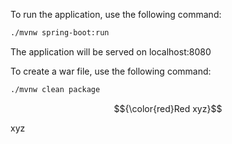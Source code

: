 To run the application, use the following command: 

```diff
./mvnw spring-boot:run
```

The application will be served on localhost:8080



To create a war file, use the following command:

```diff
./mvnw clean package
```

$${\color{red}Red xyz}$$

xyz
